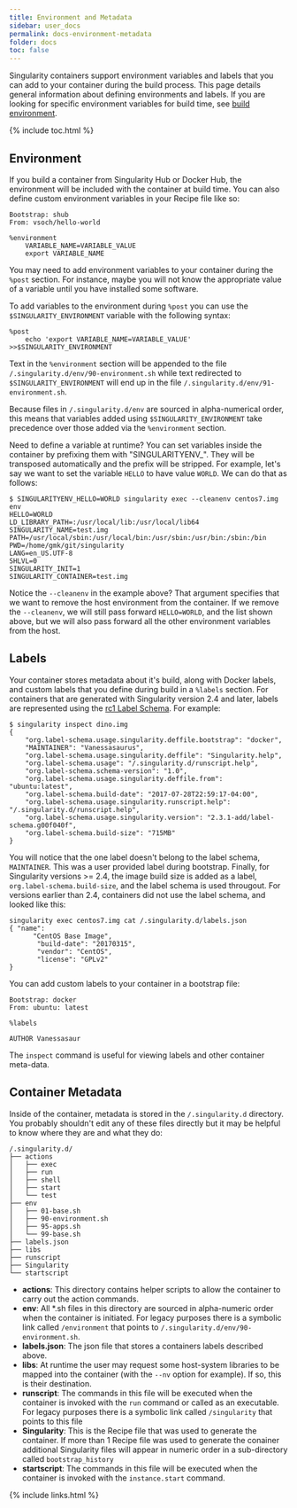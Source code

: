 ```yaml
---
title: Environment and Metadata
sidebar: user_docs
permalink: docs-environment-metadata
folder: docs
toc: false
---
```


Singularity containers support environment variables and labels that you can add to your container during the build process. This page details general information about defining environments and labels. If you are looking for specific environment variables for build time, see [build environment](/build-environment).

{% include toc.html %}

## Environment

If you build a container from Singularity Hub or Docker Hub, the environment will be included with the container at build time. You can also define custom environment variables in your Recipe file like so:

```
Bootstrap: shub
From: vsoch/hello-world

%environment
    VARIABLE_NAME=VARIABLE_VALUE
    export VARIABLE_NAME
```

You may need to add environment variables to your container during the `%post` section.  For instance, maybe you will not know the appropriate value of a variable until you have installed some software.  

To add variables to the environment during `%post` you can use the `$SINGULARITY_ENVIRONMENT` variable with the following syntax:

```
%post
    echo 'export VARIABLE_NAME=VARIABLE_VALUE' >>$SINGULARITY_ENVIRONMENT
```

Text in the `%environment` section will be appended to the file `/.singularity.d/env/90-environment.sh` while text redirected to `$SINGULARITY_ENVIRONMENT` will end up in the file `/.singularity.d/env/91-environment.sh`.  

Because files in `/.singularity.d/env` are sourced in alpha-numerical order, this means that variables added using `$SINGULARITY_ENVIRONMENT` take precedence over those added via the `%environment` section.

Need to define a variable at runtime? You can set variables inside the container by prefixing them with "SINGULARITYENV_". They will be transposed automatically and the prefix will be stripped. For example, let's say we want to set the variable `HELLO` to have value `WORLD`. We can do that as follows:

```
$ SINGULARITYENV_HELLO=WORLD singularity exec --cleanenv centos7.img env
HELLO=WORLD
LD_LIBRARY_PATH=:/usr/local/lib:/usr/local/lib64
SINGULARITY_NAME=test.img
PATH=/usr/local/sbin:/usr/local/bin:/usr/sbin:/usr/bin:/sbin:/bin
PWD=/home/gmk/git/singularity
LANG=en_US.UTF-8
SHLVL=0
SINGULARITY_INIT=1
SINGULARITY_CONTAINER=test.img
```

Notice the `--cleanenv` in the example above? That argument specifies that we want to remove the host environment from the container. If we remove the `--cleanenv`, we will still pass forward `HELLO=WORLD`, and the list shown above, but we will also pass forward all the other environment variables from the host. 

## Labels
Your container stores metadata about it's build, along with Docker labels, and custom labels that you define during build in a `%labels` section. For containers that are generated with Singularity version 2.4 and later, labels are represented using the <a href="http://label-schema.org/rc1/">rc1 Label Schema</a>. For example:

```
$ singularity inspect dino.img
{
    "org.label-schema.usage.singularity.deffile.bootstrap": "docker",
    "MAINTAINER": "Vanessasaurus",
    "org.label-schema.usage.singularity.deffile": "Singularity.help",
    "org.label-schema.usage": "/.singularity.d/runscript.help",
    "org.label-schema.schema-version": "1.0",
    "org.label-schema.usage.singularity.deffile.from": "ubuntu:latest",
    "org.label-schema.build-date": "2017-07-28T22:59:17-04:00",
    "org.label-schema.usage.singularity.runscript.help": "/.singularity.d/runscript.help",
    "org.label-schema.usage.singularity.version": "2.3.1-add/label-schema.g00f040f",
    "org.label-schema.build-size": "715MB"
}
```

You will notice that the one label doesn't belong to the label schema, `MAINTAINER`. This was a user provided label during bootstrap. Finally, for Singularity versions >= 2.4, the image build size is added as a label, `org.label-schema.build-size`, and the label schema is used througout. For versions earlier than 2.4, containers did not use the label schema, and looked like this:

```
singularity exec centos7.img cat /.singularity.d/labels.json
{ "name": 
      "CentOS Base Image", 
       "build-date": "20170315", 
       "vendor": "CentOS", 
       "license": "GPLv2"
}
```

You can add custom labels to your container in a bootstrap file:

```
Bootstrap: docker
From: ubuntu: latest

%labels

AUTHOR Vanessasaur
```
The `inspect` command is useful for viewing labels and other container meta-data.  

## Container Metadata

Inside of the container, metadata is stored in the `/.singularity.d` directory. You probably shouldn't edit any of these files directly but it may be helpful to know where they are and what they do:

```
/.singularity.d/
├── actions
│   ├── exec
│   ├── run
│   ├── shell
│   ├── start
│   └── test
├── env
│   ├── 01-base.sh
│   ├── 90-environment.sh
│   ├── 95-apps.sh
│   └── 99-base.sh
├── labels.json
├── libs
├── runscript
├── Singularity
└── startscript
```

- **actions**: This directory contains helper scripts to allow the container to carry out the action commands.
- **env**:  All *.sh files in this directory are sourced in alpha-numeric order when the container is initiated. For legacy purposes there is a symbolic link called `/environment` that points to `/.singularity.d/env/90-environment.sh`.
- **labels.json**: The json file that stores a containers labels described above.
- **libs**: At runtime the user may request some host-system libraries to be mapped into the container (with the `--nv` option for example). If so, this is their destination.  
- **runscript**: The commands in this file will be executed when the container is invoked with the `run` command or called as an executable. For legacy purposes there is a symbolic link called `/singularity` that points to this file
- **Singularity**: This is the Recipe file that was used to generate the container. If more than 1 Recipe file was used to generate the conainer additional Singularity files will appear in numeric order in a sub-directory called `bootstrap_history`
- **startscript**: The commands in this file will be executed when the container is invoked with the `instance.start` command.  

{% include links.html %}
